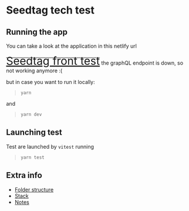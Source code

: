 # Seedtag tech test

## Running the app

You can take a look at the application in this netlify url

~~<span style="font-size:30px;">[Seedtag front test](https://seedtag-front-test.netlify.app/)</span>~~ the graphQL endpoint is down, so not working anymore :(

but in case you want to run it locally:
> `yarn`

and

> `yarn dev`

## Launching test
Test are launched by `vitest` running

> `yarn test`

## Extra info

- [Folder structure](docs/FOLDER-STRUCTURE.md)
- [Stack](docs/STACK.md)
- [Notes](docs/NOTES.md)
